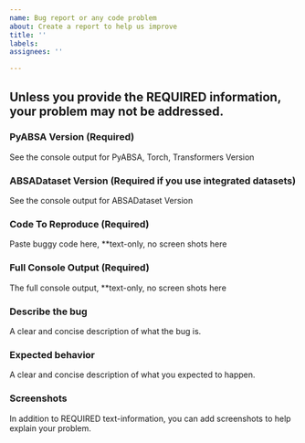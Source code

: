 ```yaml
---
name: Bug report or any code problem
about: Create a report to help us improve
title: ''
labels: 
assignees: ''

---
```

## Unless you provide the REQUIRED information, your problem may not be addressed.

### PyABSA Version (Required)
See the console output for PyABSA, Torch, Transformers Version

### ABSADataset Version (Required if you use integrated datasets)
See the console output for ABSADataset Version

### Code To Reproduce (Required)
Paste buggy code here, **text-only, no screen shots here

### Full Console Output (Required)
The full console output, **text-only, no screen shots here

### Describe the bug
A clear and concise description of what the bug is.

### Expected behavior
A clear and concise description of what you expected to happen.

### Screenshots
In addition to REQUIRED text-information, you can add screenshots to help explain your problem.
